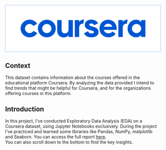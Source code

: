 ![Coursera Banner](https://raw.githubusercontent.com/Plasma1992/CourseraProject/main/coursera_banner.png)

## Context  
This dataset contains information about the courses offered in the educational platform Coursera. By analyzing the data provided I intend to find trends that might be helpful for Coursera, and for the organizations offering courses in this platform.  

## Introduction  
In this project, I've conducted Exploratory Data Analysis (EDA) on a Coursera dataset, using Jupyter Notebooks exclusively. During the project I've practiced and learned some libraries like Pandas, NumPy, matplotlib and Seaborn. You can access the full report <a href="https://github.com/Plasma1992/CourseraProject/blob/main/Report%20project_coursera.ipynb">here</a>.  
You can also scroll down to the bottom to find the key insights.

